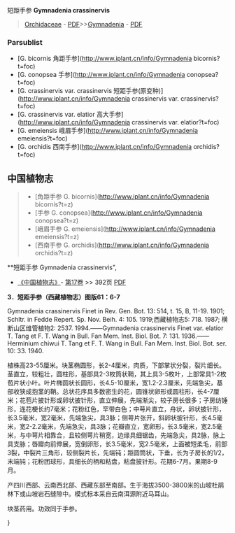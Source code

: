 短距手参 **Gymnadenia crassinervis**

> [Orchidaceae](http://www.iplant.cn/info/Orchidaceae?t=foc) - [PDF](http://www.iplant.cn/foc/pdf/Orchidaceae.pdf)>>[Gymnadenia](http://www.iplant.cn/info/Gymnadenia?t=foc) - [PDF](http://www.iplant.cn/foc/pdf/Gymnadenia.pdf)



### Parsublist

* [G.  bicornis  角距手参](http://www.iplant.cn/info/Gymnadenia bicornis?t=foc)
* [G.  conopsea  手参](http://www.iplant.cn/info/Gymnadenia conopsea?t=foc)
* [G.  crassinervis var. crassinervis  短距手参(原变种)](http://www.iplant.cn/info/Gymnadenia crassinervis var. crassinervis?t=foc)
* [G.  crassinervis var. elatior  高大手参](http://www.iplant.cn/info/Gymnadenia crassinervis var. elatior?t=foc)
* [G.  emeiensis  峨眉手参](http://www.iplant.cn/info/Gymnadenia emeiensis?t=foc)
* [G.  orchidis  西南手参](http://www.iplant.cn/info/Gymnadenia orchidis?t=foc)


## 中国植物志

> * [角距手参  G.  bicornis](http://www.iplant.cn/info/Gymnadenia bicornis?t=z)
> * [手参  G.  conopsea](http://www.iplant.cn/info/Gymnadenia conopsea?t=z)
> * [峨眉手参  G.  emeiensis](http://www.iplant.cn/info/Gymnadenia emeiensis?t=z)
> * [西南手参  G.  orchidis](http://www.iplant.cn/info/Gymnadenia orchidis?t=z)


**短距手参 Gymnadenia crassinervis",



* [《中国植物志》](http://www.iplant.cn/frps)- [第17卷](http://www.iplant.cn/frps/vol/17) >> 392页 [PDF](http://www.iplant.cn/frps/pdf/17/392.pdf)


**3．短距手参（西藏植物志）图版61：6-7**

Gymnadenia crassinervis Finet in Rev. Gen. Bot. 13: 514, t. 15, B, 11-19. 1901; Schltr. in Fedde Repert. Sp. Nov. Beih. 4: 105. 1919;西藏植物志5: 718. 1987; 横断山区维管植物2: 2537. 1994.——Gymnadenia crassinervis Finet var. elatior T. Tang et F. T. Wang in Bull. Fan Mem. Inst. Biol. Bot. 7: 131. 1936.——Herminium chiwui T. Tang et F. T. Wang in Bull. Fan Mem. Inst. Biol. Bot. ser. 10: 33. 1940.

植株高23-55厘米。块茎椭圆形，长2-4厘米，肉质，下部掌状分裂，裂片细长。茎直立，较粗壮，圆柱形，基部具2-3枚筒状鞘，其上具3-5枚叶，上部常具1-2枚苞片状小叶。叶片椭圆状长圆形，长4.5-10厘米，宽1.2-2.3厘米，先端急尖，基部收狭成抱茎的鞘。总状花序具多数密生的花，圆锥状卵形或圆柱形，长4-7厘米；花苞片披针形或卵状披针形，直立伸展，先端渐尖，较子房长很多；子房纺锤形，连花梗长约7毫米；花粉红色，罕带白色；中萼片直立，舟状，卵状披针形，长3.5毫米，宽2毫米，先端急尖，具3脉；侧萼片张开，斜卵状披针形，长4.5毫米，宽2-2.2毫米，先端急尖，具3脉；花瓣直立，宽卵形，长3.5毫米，宽2.5毫米，与中萼片相靠合，且较侧萼片稍宽，边缘具细锯齿，先端急尖，具2脉，脉上具支脉；唇瓣向前伸展，宽倒卵形，长3.5毫米，宽2.5毫米，上面被短柔毛，前部3裂，中裂片三角形，较侧裂片长，先端钝；距圆筒状，下垂，长为子房长的1/2，末端钝；花粉团球形，具细长的柄和粘盘，粘盘披针形。花期6-7月。果期8-9月。

产四川西部、云南西北部、西藏东部至南部。生于海拔3500-3800米的山坡杜鹃林下或山坡岩石缝隙中。模式标本采自云南洱源附近马耳山。

块茎药用。功效同于手参。



}